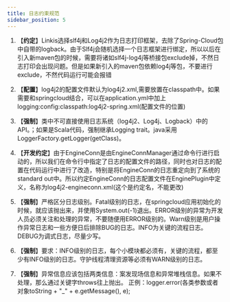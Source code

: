 ```yaml
---
title: 日志约束规范
sidebar_position: 5
---
```


1.	【**约定**】Linkis选择slf4j和Log4j2作为日志打印框架，去除了Spring-Cloud包中自带的logback。由于Slf4j会随机选择一个日志框架进行绑定，所以以后在引入新maven包的时候，需要将诸如slf4j-log4j等桥接包exclude掉，不然日志打印会出现问题。但是如果新引入的maven包依赖log4j等包，不要进行exclude，不然代码运行可能会报错

2.	【**配置**】log4j2的配置文件默认为log4j2.xml,需要放置在classpath中。如果需要和springcloud结合，可以在application.yml中加上logging:config:classpath:log4j2-spring.xml(配置文件的位置)

3.	【**强制**】类中不可直接使用日志系统（log4j2、Log4j、Logback）中的API。；如果是Scala代码，强制继承Logging trait。java采用 LoggerFactory.getLogger(getClass)。

4.	【**开发约定**】由于EngineConn是由EngineConnManager通过命令行进行启动的，所以我们在命令行中指定了日志的配置文件的路径，同时也对日志的配置在代码运行中进行了改造，特别是将EngineConn的日志重定向到了系统的standard out中。所以约定EngineConn的日志配置文件在EnginePlugin中定义，名称为log4j2-engineconn.xml(这个是约定名，不能更改)

5.	【**强制**】严格区分日志级别。Fatal级别的日志，在springcloud应用初始化的时候，就应该抛出来，并使用System.out(-1)退出。ERROR级别的异常为开发人员必须关注和处理的异常，不要随便用ERROR级别的。Warn级别是用户操作异常日志和一些方便日后排除BUG的日志。INFO为关键的流程日志。DEBUG为调式日志，尽量少写。

6.	【**强制**】要求：INFO级别的日志，每个小模块都必须有，关键的流程，都至少有INFO级别的日志。守护线程清理资源等必须有WARN级别的日志。

7.	【**强制**】异常信息应该包括两类信息：案发现场信息和异常堆栈信息。如果不处理，那么通过关键字throws往上抛出。 正例：logger.error(各类参数或者对象toString + "_" + e.getMessage(), e);